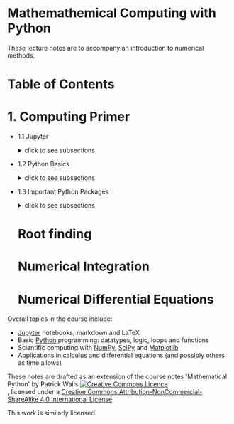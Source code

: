 # Mathemathemical Computing with Python

These lecture notes are to accompany an introduction to numerical methods.  



Table of Contents
=================

# 1. Computing Primer

- 1.1 Jupyter
    <details>
    <summary> click to see subsections </summary>
  
     * [Jupyter Notebooks](/computing-primer/jupyter/notebook.ipynb) 
     * [Markdown](/computing-primer/jupyter/markdown.ipynb) 
     * [Latex](/computing-primer/jupyter/latex.ipynb) 
     
    </details>
    
 - 1.2 Python Basics
    <details>
    <summary> click to see subsections </summary>
     
     * [Numbers](/computing-primer/python/variables.ipynb)
     * [Variables](/computing-primer/python/variables.ipynb)
     * [Sequences](/computing-primer/python/sequences.ipynb)
     * [Text](/computing-primer/python/text.ipynb)
     * [Functions](/computing-primer/python/functions.ipynb)
     * [Logic](/computing-primer/python/logic.ipynb)
     * [Loops](/computing-primer/python/loops.ipynb)
     
    </details>
    
- 1.3 Important Python Packages
    <details>
    <summary> click to see subsections </summary>
    
     * [numpy](/computing-primer/scipy/numpy.ipynb)
     * [matplotlib](/computing-primer/scipy/matplotlib.ipynb)
     * [scipy](/computing-primer/scipy/scipy.ipynb)
     
    </details>
    
  # Root finding
  # Numerical Integration
  # Numerical Differential Equations




Overall topics in the course include:
* [Jupyter](https://jupyter.org) notebooks, markdown and LaTeX
* Basic [Python](https://python.org/) programming: datatypes, logic, loops and functions
* Scientific computing with [NumPy](http://www.numpy.org/), [SciPy](https://scipy.org/) and [Matplotlib](https://matplotlib.org/)
* Applications in calculus and differential equations (and possibly others as time allows)

These notes are drafted as an extension of the course notes 'Mathematical Python' by Patrick Walls 
<a rel="license" href="http://creativecommons.org/licenses/by-nc-sa/4.0/"><img alt="Creative Commons Licence" style="border-width:0" src="https://i.creativecommons.org/l/by-nc-sa/4.0/88x31.png" /></a><br />, licensed under a <a rel="license" href="http://creativecommons.org/licenses/by-nc-sa/4.0/">Creative Commons Attribution-NonCommercial-ShareAlike 4.0 International License</a>.

This work is similarly licensed.

